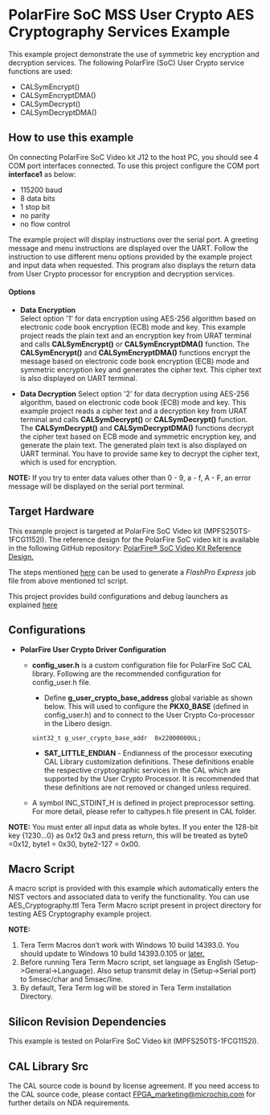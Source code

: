 # PolarFire SoC MSS User Crypto AES Cryptography Services Example

This example project demonstrate the use of symmetric key encryption and 
decryption services. The following PolarFire (SoC) User Crypto service functions
are used:

   - CALSymEncrypt()
   - CALSymEncryptDMA()
   - CALSymDecrypt()
   - CALSymDecryptDMA()
    
## How to use this example

On connecting PolarFire SoC Video kit J12 to the host PC, you should see 4 COM
port interfaces connected. To use this project configure the COM port
**interface1** as below:
 - 115200 baud
 - 8 data bits
 - 1 stop bit
 - no parity
 - no flow control

The example project will display instructions over the serial port. A greeting
message and menu instructions are displayed over the UART. Follow the instruction 
to use different menu options provided by the example project and input data 
when requested. This program also displays the return data from User Crypto 
processor for encryption and decryption services.

#### Options

 - **Data Encryption** 	
Select option '1' for data encryption using AES-256 algorithm based on electronic
code book encryption (ECB) mode and key. This example project reads the plain 
text and an encryption key from URAT terminal and calls **CALSymEncrypt()** or 
**CALSymEncryptDMA()** function. The **CALSymEncrypt()** and **CALSymEncryptDMA()** 
functions encrypt the message based on electronic code book encryption (ECB)
mode and symmetric encryption key and generates the cipher text. This cipher
text is also displayed on UART terminal.

- **Data Decryption**
Select option '2' for data decryption using AES-256 algorithm, based on electronic
code book (ECB) mode and key. This example project reads a cipher text and a 
decryption key from URAT terminal and calls **CALSymDecrypt()** or **CALSymDecrypt()**
function. The **CALSymDecrypt()** and **CALSymDecryptDMA()** functions decrypt the 
cipher text based on ECB mode and symmetric encryption key, and generate the 
plain text. The generated plain text is also displayed on UART terminal. You 
have to provide same key to decrypt the cipher text, which is used for encryption.

**NOTE:**
	If you try to enter data values other than 0 - 9, a - f, A - F, an error 
    message will be displayed on the serial port terminal.

## Target Hardware

This example project is targeted at PolarFire SoC Video kit (MPFS250TS-1FCG1152I).
The reference design for the PolarFire SoC video kit is available in the
following GitHub repository: [PolarFire® SoC Video Kit Reference Design.](https://github.com/polarfire-soc/polarfire-soc-video-kit-reference-design)

The steps mentioned [here](https://github.com/polarfire-soc/polarfire-soc-video-kit-reference-design)
can be used to generate a *FlashPro Express* job file from above mentioned tcl
script.

This project provides build configurations and debug launchers as explained [here](https://mi-v-ecosystem.github.io/redirects/repo-polarfire-soc-bare-metal-examples)

## Configurations

- **PolarFire User Crypto Driver Configuration**
   - **config_user.h** is a custom configuration file for PolarFire SoC CAL
     library. Following are the recommended configuration for config_user.h file.
      
      - Define **g_user_crypto_base_address** global variable as shown below.
        This will used to configure the **PKX0_BASE** (defined in config_user.h)
        and to connect to the User Crypto Co-processor in the Libero design.

     `uint32_t g_user_crypto_base_addr  0x22000000UL;`

      - **SAT_LITTLE_ENDIAN** - Endianness of the processor executing CAL
        Library customization definitions. These definitions enable the
        respective cryptographic services in the CAL which are supported by the
        User Crypto Processor. It is recommended that these definitions are not
        removed or changed unless required. 

   - A symbol INC_STDINT_H is defined in project preprocessor setting. For more
     detail, please refer to caltypes.h file present in CAL folder.

**NOTE:**
    You must enter all input data as whole bytes. If you enter the 128-bit key
    {1230...0} as 0x12 0x3 and press return, this will be treated as byte0 =0x12,
    byte1 = 0x30, byte2-127 = 0x00.
       
## Macro Script

A macro script is provided with this example which automatically enters the NIST
vectors and associated data to verify the functionality. You can use
AES_Cryptography.ttl Tera Term Macro script present in project  directory for
testing AES Cryptography example project.

**NOTE:**
1. Tera Term Macros don’t work with Windows 10 build 14393.0. You should update
   to Windows 10 build 14393.0.105 or [later.](https://osdn.net/ticket/browse.php?group_id=1412&tid=36526) 
2. Before running Tera Term Macro script, set language as English 
   (Setup->General->Language). Also setup transmit delay in (Setup->Serial port)
   to 5msec/char and 5msec/line.
3. By default, Tera Term log will be stored in Tera Term installation Directory.

## Silicon Revision Dependencies

This example is tested on PolarFire SoC Video kit (MPFS250TS-1FCG1152I).

## CAL Library Src

The CAL source code is bound by license agreement. If you need access to the CAL
source code, please contact FPGA_marketing@microchip.com for further details on
NDA requirements.